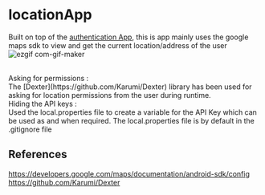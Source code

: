 # locationApp
Built on top of the [authentication App](https://github.com/cgill7/AuthAPP), this is app mainly uses the google maps sdk to view and get the current location/address of the user
<br >
![ezgif com-gif-maker](https://user-images.githubusercontent.com/58187215/129616600-95c573eb-acef-4a60-bcd5-cf55054609d2.gif)

<br >
Asking for permissions : <br >
The [Dexter](https://github.com/Karumi/Dexter) library has been used for asking for location permissions from the user during runtime.
<br >
Hiding the API keys : <br >
Used the local.properties file to create a variable for the API Key which can be used as and when required. The local.properties file is by default in the .gitignore file

## References
https://developers.google.com/maps/documentation/android-sdk/config<br>
https://github.com/Karumi/Dexter
